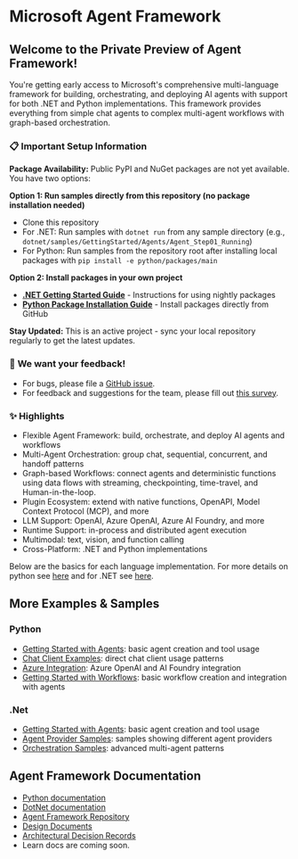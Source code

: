 # Microsoft Agent Framework

## Welcome to the Private Preview of Agent Framework!

You're getting early access to Microsoft's comprehensive multi-language framework for building, orchestrating, and deploying AI agents with support for both .NET and Python implementations. This framework provides everything from simple chat agents to complex multi-agent workflows with graph-based orchestration.

### 📋 Important Setup Information
**Package Availability:** Public PyPI and NuGet packages are not yet available. You have two options:

**Option 1: Run samples directly from this repository (no package installation needed)**
- Clone this repository
- For .NET: Run samples with `dotnet run` from any sample directory (e.g., `dotnet/samples/GettingStarted/Agents/Agent_Step01_Running`)
- For Python: Run samples from the repository root after installing local packages with `pip install -e python/packages/main`

**Option 2: Install packages in your own project**
- **[.NET Getting Started Guide](./user-documentation-dotnet/getting-started/README.md)** - Instructions for using nightly packages
- **[Python Package Installation Guide](./user-documentation-python/getting-started/package_installation.md)** - Install packages directly from GitHub

**Stay Updated:** This is an active project - sync your local repository regularly to get the latest updates.

### 💬 **We want your feedback!** 
- For bugs, please file a [GitHub issue](https://github.com/microsoft/agent-framework/issues).
- For feedback and suggestions for the team, please fill out [this survey](https://forms.office.com/Pages/ResponsePage.aspx?id=v4j5cvGGr0GRqy180BHbR9huAe5pW55CqgnnimXONJJUMlVMUzdCN1ZGOURXODlBSVJOSkxERVNCNS4u).

### ✨ **Highlights**
- Flexible Agent Framework: build, orchestrate, and deploy AI agents and workflows
- Multi-Agent Orchestration: group chat, sequential, concurrent, and handoff patterns
- Graph-based Workflows: connect agents and deterministic functions using data flows with streaming, checkpointing, time-travel, and Human-in-the-loop.
- Plugin Ecosystem: extend with native functions, OpenAPI, Model Context Protocol (MCP), and more
- LLM Support: OpenAI, Azure OpenAI, Azure AI Foundry, and more
- Runtime Support: in-process and distributed agent execution
- Multimodal: text, vision, and function calling
- Cross-Platform: .NET and Python implementations

Below are the basics for each language implementation. For more details on python see [here](./python/README.md) and for .NET see [here](./dotnet/README.md).

## More Examples & Samples

### Python
- [Getting Started with Agents](./python/samples/getting_started/agents): basic agent creation and tool usage
- [Chat Client Examples](./python/samples/getting_started/chat_client): direct chat client usage patterns
- [Azure Integration](./python/packages/azure): Azure OpenAI and AI Foundry integration
- [Getting Started with Workflows](./python/samples/getting_started/workflow): basic workflow creation and integration with agents

### .Net
- [Getting Started with Agents](./dotnet/samples/GettingStarted/Agents): basic agent creation and tool usage
- [Agent Provider Samples](./dotnet/samples/GettingStarted/AgentProviders): samples showing different agent providers
- [Orchestration Samples](./dotnet/samples/GettingStarted/Orchestration): advanced multi-agent patterns

## Agent Framework Documentation

- [Python documentation](./user-documentation-python/README.md)
- [DotNet documentation](./user-documentation-dotnet/README.md)
- [Agent Framework Repository](https://github.com/microsoft/agent-framework)
- [Design Documents](./docs/design)
- [Architectural Decision Records](./docs/decisions)
- Learn docs are coming soon.